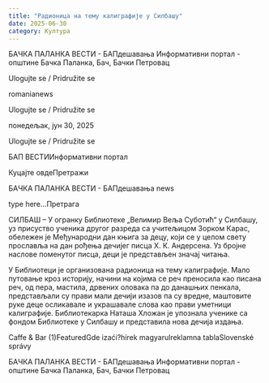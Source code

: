 ```yaml
---
title: "Радионица на тему калиграфије у Силбашу"
date: 2025-06-30
category: Култура
---
```


БАЧКА ПАЛАНКА ВЕСТИ - БАПдешавања Информативни портал - општине Бачка Паланка, Бач, Бачки Петровац

Ulogujte se / Pridružite se

romanianews

Ulogujte se / Pridružite se

понедељак, јун 30, 2025

Ulogujte se / Pridružite se

БАП ВЕСТИИнформативни портал

Куцајте овдеПретражи

БАЧКА ПАЛАНКА ВЕСТИ - БАПдешавања news

type here...Претрага

СИЛБАШ – У огранку Библиотеке „Велимир Веља Суботић“ у Силбашу, уз присуство ученика другог разреда са учитељицом Зорком Карас, обележен је Међународни дан књига за децу, који се у целом свету прославља на дан рођења дечијег писца Х. К. Андерсена. Уз бројне наслове поменутог писца, деци је представљен значај читања.

У Библиотеци је организована радионица на тему калиграфије. Мало путовање кроз историју, начини на којима се реч преносила као писана реч, од пера, мастила, дрвених оловака па до данашњих пенкала, представљали су прави мали дечији изазов па су вредне, маштовите руке деце осликавале и украшавале слова као прави уметници калиграфије.
Библиотекарка Наташа Хложан је упознала ученике са фондом Библиотеке у Силбашу и представила нова дечија издања.

Caffe & Bar (1)FeaturedGde izaći?hírek magyarulreklamna tablaSlovenské správy

БАЧКА ПАЛАНКА ВЕСТИ - БАПдешавања Информативни портал - општине Бачка Паланка, Бач, Бачки Петровац
